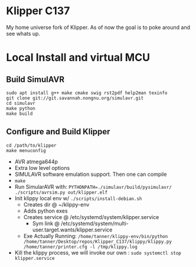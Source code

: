 # Klipper C137

My home universe fork of Klipper. As of now the goal is to poke around and see whats up.

# Local Install and virtual MCU

## Build SimulAVR
```
sudo apt install g++ make cmake swig rst2pdf help2man texinfo
git clone git://git.savannah.nongnu.org/simulavr.git
cd simulavr
make python
make build  
```

## Configure and Build Klipper
```
cd /path/to/klipper
make menuconfig
```

* AVR atmega644p
* Extra low level options
* SIMULAVR software emulation support. Then one can compile
* `make`
* Run SimularAVR with: `PYTHONPATH=./simulavr/build/pysimulavr/ ./scripts/avrsim.py out/klipper.elf`
* Init klippy local env w/ `./scripts/install-debian.sh`
    * Creates dir @ ~/klippy-env
    * Adds python exes
    * Creates service @ /etc/systemd/system/klipper.service
        * Sym link @  /etc/systemd/system/multi-user.target.wants/klipper.service
    * Exe Actually Running: `/home/tanner/klippy-env/bin/python /home/tanner/Desktop/repos/Klipper_C137/klippy/klippy.py /home/tanner/printer.cfg -l /tmp/klippy.log`
* Kill the klippy process, we will invoke our own : `sudo systemctl stop klipper.service`

